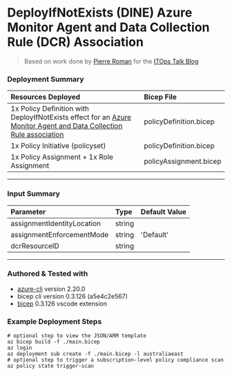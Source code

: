 # DeployIfNotExists (DINE) Azure Monitor Agent and Data Collection Rule (DCR) Association

> Based on work done by [Pierre Roman](https://twitter.com/wiredcanuck) for the [ITOps Talk Blog](https://techcommunity.microsoft.com/t5/itops-talk-blog/building-a-policy-to-deploy-the-new-azure-monitor-agent/ba-p/2234423)

### Deployment Summary

Resources Deployed | Bicep File
:----------|:-----
1x Policy Definition with DeployIfNotExists effect for an [Azure Monitor Agent and Data Collection Rule association](https://docs.microsoft.com/en-gb/azure/azure-monitor/agents/data-collection-rule-azure-monitor-agent) | policyDefinition.bicep
1x Policy Initiative (policyset) | policyDefinition.bicep
1x Policy Assignment + 1x Role Assignment | policyAssignment.bicep
------------------------

### Input Summary

Parameter | Type | Default Value
:----------|:-----|:--------
assignmentIdentityLocation | string |
assignmentEnforcementMode | string | 'Default'
dcrResourceID | string |

-----------------------------

### Authored & Tested with

* [azure-cli](https://docs.microsoft.com/en-us/cli/azure/install-azure-cli) version 2.20.0
* bicep cli version 0.3.126 (a5e4c2e567)
* [bicep](https://marketplace.visualstudio.com/items?itemName=ms-azuretools.vscode-bicep) 0.3.126 vscode extension

### Example Deployment Steps

```
# optional step to view the JSON/ARM template
az bicep build -f ./main.bicep
az login
az deployment sub create -f ./main.bicep -l australiaeast
# optional step to trigger a subscription-level policy compliance scan 
az policy state trigger-scan
```
